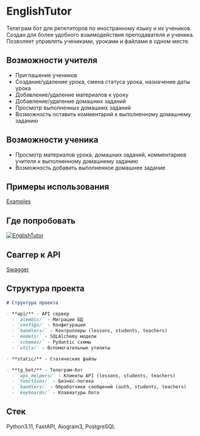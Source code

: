 # EnglishTutor
Телеграм бот для репетиторов по иностранному языку и их учеников. Создан для более удобного взаимодействия преподавателя и ученика. Позволяет управлять учениками, уроками и файлами в одном месте.

## Возможности учителя
- Приглашение учеников
- Создание/удаление урока, смена статуса урока, назначение даты урока
- Добавление/удаление материалов к уроку
- Добавление/удаление домашних заданий
- Просмотр выполненных домашних заданий
- Возможность оставить комментарий к выполненному домашнему заданию

## Возможности ученика
- Просмотр материалов урока, домашних заданий, комментариев учителя к выполненному домашнему заданию
- Возможность добавить выполненное домашнее задание

## Примеры использования
[Examples](examples/)

## Где попробовать
[![EnglishTutor](https://img.shields.io/badge/%F0%9F%92%AC_Telegram-@YourBotName-blue)](https://t.me/EnglishTutor1Bot)

## Сваггер к API
[Swagger](http://217.114.10.190:8000/docs)

## Структура проекта
```markdown
# Структура проекта

- **api/** - API сервер
  - `alembic/` - Миграции БД
  - `configs/` - Конфигурации
  - `handlers/` - Контроллеры (lessons, students, teachers)
  - `models/` - SQLAlchemy модели
  - `schemas/` - Pydantic схемы
  - `utils/` - Вспомогательные утилиты

- **static/** - Статические файлы

- **tg_bot/** - Телеграм-бот
  - `api_helpers/` - Клиенты API (lessons, students, teachers)
  - `functions/` - Бизнес-логика
  - `handlers/` - Обработчики сообщений (auth, students, teachers)
  - `keyboards/` - Клавиатуры бота
```

## Стек
Python3.11, FastAPI, Aiogram3, PostgreSQL
